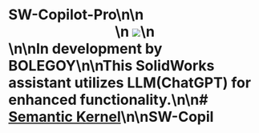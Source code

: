 # SW-Copilot-Pro\n\n<div align="center">\n    <img src="./Copilot.Sw/Assets/Icons/SolidWorksCopilot.png"/>\n</div>\n\n**In development by BOLEGOY**\n\nThis SolidWorks assistant utilizes LLM(ChatGPT) for enhanced functionality.\n\n# [Semantic Kernel](https://github.com/microsoft/semantic-kernel)\n\nSW-Copil
